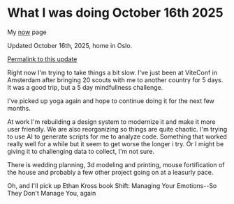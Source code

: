 # What I was doing October 16th 2025

My [now](/now/) page

<!--Keep-->

Updated October 16th, 2025, home in Oslo.

[Permalink to this update](/now/2025.10.16)

Right now I'm trying to take things a bit slow. I've just been at ViteConf in Amsterdam after bringing 20 scouts with me to another country for 5 days. It was a good trip, but a 5 day mindfullness challenge.

I've picked up yoga again and hope to continue doing it for the next few months.

At work I'm rebuilding a design system to modernize it and make it more user friendly. We are also reorganizing so things are quite chaotic. I'm trying to use AI to generate scripts for me to analyze code. Something that worked really well for a while but it seem to get worse the longer i try. Or I might be giving it to challenging data to collect, I'm not sure.

There is wedding planning, 3d modeling and printing, mouse fortification of the house and probably a few other project going on at a leasurly pace.

Oh, and I'll pick up Ethan Kross book Shift: Managing Your Emotions--So They Don't Manage You, again
